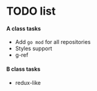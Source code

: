 # TODO list

#### A class tasks

* Add `go mod` for all repositories
* Styles support
* g-ref

#### B class tasks

* redux-like
